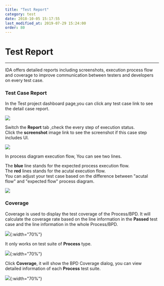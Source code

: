 ```yaml
---
title: "Test Report"
category: test
date: 2018-10-05 15:17:55
last_modified_at: 2019-07-29 15:24:00
order: 80
---
```


# Test Report
***
IDA offers detailed reports including screenshots, execution process flow and coverage to improve communication between testers and developers on every test case.

### Test Case Report  

In the Test project dashboard page,you can click any  test case link to see the detail case report.


  ![][testcase_list]

  Switch the **Report** tab ,check the every step of execution status.  
  Click the **screenshot** image link to see the screenshot if this case step includes UI.

  ![][testcase_step_status]

  In process diagram execution flow, You can see two lines.  

  The **blue** line stands for  the expected process execution flow.  
  The **red** lines stands for the acutal  execution flow.  
  You can adjust your test case based on the difference between "acutal flow" and "expected flow" process diagram.
  
  ![][test_BPD_test_case_diagram]

### Coverage

Coverage is used to display the test coverage of the Process/BPD. It will calculate the coverage rate based on the line information in the **Passed** test case and the line information in the whole Process/BPD.

  ![][dashboard_coverage]{:width="70%"}

It only works on test suite of **Process** type.

  ![][generate_test_cases_artifact_type]{:width="70%"}
  
Click **Coverage**, it will show the BPD Coverage dialog, you can view detailed information of each **Process** test suite.

  ![][bpd_coverage]{:width="70%"}
  
   [testcase_list]: ../images/test/test_case_dashboard.png
   [testcase_step_status]: ../images/test/test_case_step_status.png
   [test_BPD_test_case_diagram]: ../images/test/test_BPD_test_case_diagram.png
   [bpd_coverage]: ../images/test/bpd_coverage.png
   [dashboard_coverage]: ../images/test/dashboard_coverage.png
   [generate_test_cases_artifact_type]: ../images/test/generate_test_cases_artifact_type.png
